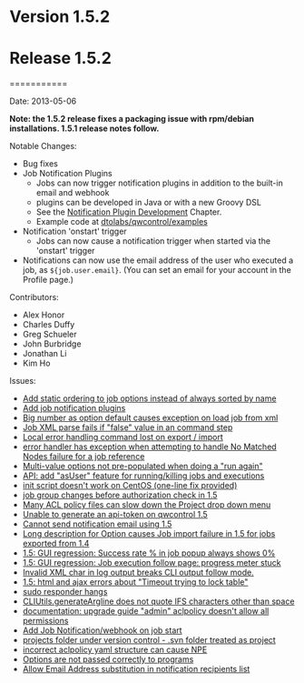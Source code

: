 # Version 1.5.2



# Release 1.5.2
===========

Date: 2013-05-06

**Note: the 1.5.2 release fixes a packaging issue with rpm/debian installations.  1.5.1 release notes follow.**

Notable Changes:

* Bug fixes
* Job Notification Plugins
    * Jobs can now trigger notification plugins in addition to the built-in email and webhook
    * plugins can be developed in Java or with a new Groovy DSL
    * See the [Notification Plugin Development](/developer/01-plugin-development.md) Chapter.
    * Example code at [dtolabs/qwcontrol/examples](https://github.com/dtolabs/qwcontrol/tree/development/examples)
* Notification 'onstart' trigger
    * Jobs can now cause a notification trigger when started via the 'onstart' trigger
* Notifications can now use the email address of the user who executed a job, as `${job.user.email}`. (You can set an email for your account in the Profile page.)

Contributors:

* Alex Honor
* Charles Duffy
* Greg Schueler
* John Burbridge
* Jonathan Li
* Kim Ho

Issues:

* [Add static ordering to job options instead of always sorted by name](https://github.com/dtolabs/qwcontrol/issues/361)
* [Add job notification plugins](https://github.com/dtolabs/qwcontrol/issues/360)
* [Big number as option default causes exception on load job from xml](https://github.com/dtolabs/qwcontrol/issues/356)
* [Job XML parse fails if "false" value in an command step](https://github.com/dtolabs/qwcontrol/issues/353)
* [Local error handling command lost on export / import](https://github.com/dtolabs/qwcontrol/issues/351)
* [error handler has exception when attempting to handle No Matched Nodes failure for a job reference](https://github.com/dtolabs/qwcontrol/issues/350)
* [Multi-value options not pre-populated when doing a "run again"](https://github.com/dtolabs/qwcontrol/issues/346)
* [API: add "asUser" feature for running/killing jobs and executions](https://github.com/dtolabs/qwcontrol/issues/341)
* [init script doesn't work on CentOS (one-line fix provided)](https://github.com/dtolabs/qwcontrol/issues/338)
* [job group changes before authorization check in 1.5](https://github.com/dtolabs/qwcontrol/issues/330)
* [Many ACL policy files can slow down the Project drop down menu](https://github.com/dtolabs/qwcontrol/issues/328)
* [Unable to generate an api-token on qwcontrol 1.5](https://github.com/dtolabs/qwcontrol/issues/327)
* [Cannot send notification email using 1.5](https://github.com/dtolabs/qwcontrol/issues/325)
* [Long description for Option causes Job import failure in 1.5 for jobs exported from 1.4](https://github.com/dtolabs/qwcontrol/issues/320)
* [1.5: GUI regression: Success rate % in job popup always shows 0%](https://github.com/dtolabs/qwcontrol/issues/316)
* [1.5: GUI regression: Job execution follow page: progress meter stuck](https://github.com/dtolabs/qwcontrol/issues/315)
* [Invalid XML char in log output breaks CLI output follow mode.](https://github.com/dtolabs/qwcontrol/issues/313)
* [1.5: html and ajax errors about "Timeout trying to lock table"](https://github.com/dtolabs/qwcontrol/issues/312)
* [sudo responder hangs](https://github.com/dtolabs/qwcontrol/issues/311)
* [CLIUtils.generateArgline does not quote IFS characters other than space](https://github.com/dtolabs/qwcontrol/issues/298)
* [documentation: upgrade guide "admin" aclpolicy doesn't allow all permissions](https://github.com/dtolabs/qwcontrol/issues/280)
* [Add Job Notification/webhook on job start](https://github.com/dtolabs/qwcontrol/issues/250)
* [projects folder under version control - .svn folder treated as project](https://github.com/dtolabs/qwcontrol/issues/209)
* [incorrect aclpolicy yaml structure can cause NPE](https://github.com/dtolabs/qwcontrol/issues/206)
* [Options are not passed correctly to programs](https://github.com/dtolabs/qwcontrol/issues/201)
* [Allow Email Address substitution in notification recipients list](https://github.com/dtolabs/qwcontrol/issues/165)
